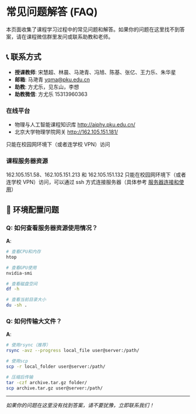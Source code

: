 # 常见问题解答 (FAQ)

本页面收集了课程学习过程中的常见问题和解答。如果你的问题在这里找不到答案，请在课程微信群里发问或联系助教和老师。

## 📞 联系方式

- **授课教师**: 宋慧超、林晨、马滟青、冯旭、陈基、张亿、王力乐、朱华星
- **邮箱**: 马滟青 yqma@pku.edu.cn
- **助教**: 方尤乐，见东山，李想
- **助教微信**: 方尤乐 15313960363

### 在线平台

- 物理与人工智能课程知识库 http://aiphy.pku.edu.cn/
- 北京大学物理学院网关 http://162.105.151.181/

只能在校园网环境下（或者连学校 VPN）访问

### 课程服务器资源

162.105.151.58、162.105.151.213 和 162.105.151.132
只能在校园网环境下（或者连学校 VPN）访问，可以通过 ssh 方式连接服务器（具体参考 [服务器连接和使用](../setup/server.md)）

## 🔧 环境配置问题

### Q: 如何查看服务器资源使用情况？
**A**: 
```bash
# 查看CPU和内存
htop

# 查看GPU使用
nvidia-smi

# 查看磁盘空间
df -h

# 查看当前目录大小
du -sh .
```

### Q: 如何传输大文件？
**A**: 
```bash
# 使用rsync（推荐）
rsync -avz --progress local_file user@server:/path/

# 使用scp
scp -r local_folder user@server:/path/

# 压缩后传输
tar -czf archive.tar.gz folder/
scp archive.tar.gz user@server:/path/
```

---

*如果你的问题在这里没有找到答案，请不要犹豫，立即联系我们！*
